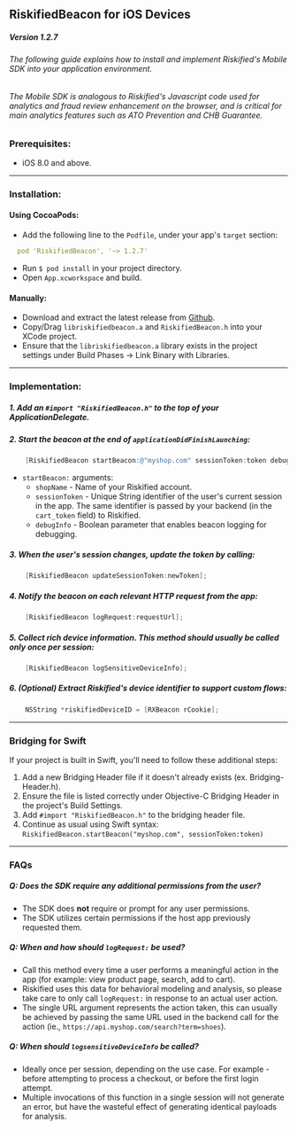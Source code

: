 ## RiskifiedBeacon for iOS Devices
##### Version 1.2.7

###### The following guide explains how to install and implement Riskified's Mobile SDK into your application environment.
###### The Mobile SDK is analogous to Riskified's Javascript code used for analytics and fraud review enhancement on the browser, and is critical for main analytics features such as ATO Prevention and CHB Guarantee.

### Prerequisites:

 * iOS 8.0 and above.

---

### Installation:

#### Using CocoaPods:

 * Add the following line to the  `Podfile`, under your app's `target` section:
```yaml
  pod 'RiskifiedBeacon', '~> 1.2.7'
```

 * Run `$ pod install` in your project directory.
 * Open `App.xcworkspace` and build.
 
#### Manually:

 * Download and extract the latest release from [Github](https://github.com/Riskified/ios_sdk/releases/latest).
 * Copy/Drag `libriskifiedbeacon.a` and `RiskifiedBeacon.h` into your XCode project.
 * Ensure that the `libriskifiedbeacon.a` library exists in the project settings under Build Phases → Link Binary with Libraries.
 
---

### Implementation:

##### 1. Add an `#import "RiskifiedBeacon.h"` to the top of your ApplicationDelegate.

##### 2. Start the beacon at the end of `applicationDidFinishLaunching`:
```objective-c
    [RiskifiedBeacon startBeacon:@"myshop.com" sessionToken:token debugInfo:true];
```

   * `startBeacon:` arguments:
     * `shopName` - Name of your Riskified account.
     * `sessionToken` - Unique String identifier of the user's current session in the app. The same identifier is passed by your backend (in the `cart_token` field) to Riskified.
     * `debugInfo` - Boolean parameter that enables beacon logging for debugging.


##### 3. When the user's session changes, update the token by calling:
```objective-c
    [RiskifiedBeacon updateSessionToken:newToken];
```

##### 4. Notify the beacon on each relevant HTTP request from the app:
```objective-c
    [RiskifiedBeacon logRequest:requestUrl];
```

##### 5. Collect rich device information. This method should usually be called only once per session:
```objective-c
    [RiskifiedBeacon logSensitiveDeviceInfo];
```

##### 6. (Optional) Extract Riskified's device identifier to support custom flows:
```objective-c
    NSString *riskifiedDeviceID = [RXBeacon rCookie];
```

---
### Bridging for Swift

If your project is built in Swift, you'll need to follow these additional steps:

 1. Add a new Bridging Header file if it doesn't already exists (ex. Bridging-Header.h).
 1. Ensure the file is listed correctly under Objective-C Bridging Header in the project's Build Settings.
 1. Add `#import "RiskifiedBeacon.h"` to the bridging header file. 
 1. Continue as usual using Swift syntax: `RiskifiedBeacon.startBeacon("myshop.com", sessionToken:token)`

---

### FAQs

##### Q: Does the SDK require any additional permissions from the user?
 * The SDK does **not** require or prompt for any user permissions. 
 * The SDK utilizes certain permissions if the host app previously requested them.

##### Q: When and how should `logRequest:` be used?
 * Call this method every time a user performs a meaningful action in the app (for example: view product page, search, add to cart).
 * Riskified uses this data for behavioral modeling and analysis, so please take care to only call `logRequest:` in response to an actual user action.
 * The single URL argument represents the action taken, this can usually be achieved by passing the same URL used in the backend call for the action (ie., `https://api.myshop.com/search?term=shoes`).
 
##### Q: When should `logsensitiveDeviceInfo` be called? 
  * Ideally once per session, depending on the use case. For example - before attempting to process a checkout, or before the first login attempt.
  * Multiple invocations of this function in a single session will not generate an error, but have the wasteful effect of generating identical payloads for analysis. 
